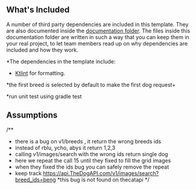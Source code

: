 ## What's Included

A number of third party dependencies are included in this template. 
They are also documented inside the [documentation folder](/documentation).
The files inside this documentation folder are written in such a way that you can keep them in your real project,
to let team members read up on why dependencies are included and how they work.

*The dependencies in the template include:
* [Ktlint](/documentation/StaticAnalysis.md) for formatting.

*the first  breed is selected by default to make the first dog request+

*run unit test using gradle test

## Assumptions
/**
* there is a bug on v1/breeds , it return the wrong breeds ids
* instead of rblu, ycho, abys it return  1,2,3
* calling v1/images/search with the wrong ids return single dog
* here we repeat the call 15 until they fixed to fill the grid images
* when they fixed the ids bug you can safely remove the repeat
* keep track https://api.TheDogAPI.com/v1/images/search?breed_ids=beng
  *this bug is not found on thecatapi
  */